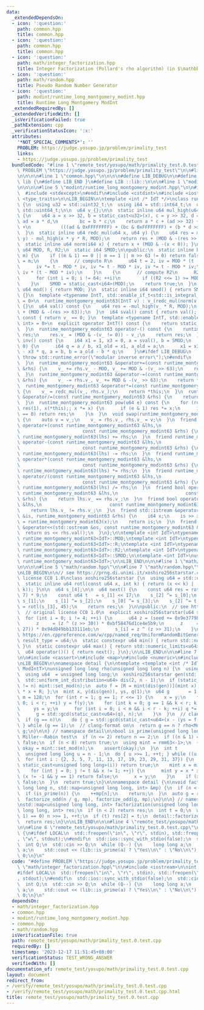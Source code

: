 ```yaml
---
data:
  _extendedDependsOn:
  - icon: ':question:'
    path: common.hpp
    title: common.hpp
  - icon: ':question:'
    path: common.hpp
    title: common.hpp
  - icon: ':question:'
    path: math/integer_factorization.hpp
    title: Integer Factorization (Pollard's rho algorithm) (in $\mathbb{Z}$)
  - icon: ':question:'
    path: math/random.hpp
    title: Pseudo Random Number Generator
  - icon: ':question:'
    path: modint/runtime_long_montgomery_modint.hpp
    title: Runtime Long Montgomery ModInt
  _extendedRequiredBy: []
  _extendedVerifiedWith: []
  _isVerificationFailed: true
  _pathExtension: cpp
  _verificationStatusIcon: ':x:'
  attributes:
    '*NOT_SPECIAL_COMMENTS*': ''
    PROBLEM: https://judge.yosupo.jp/problem/primality_test
    links:
    - https://judge.yosupo.jp/problem/primality_test
  bundledCode: "#line 1 \"remote_test/yosupo/math/primality_test.0.test.cpp\"\n#define\
    \ PROBLEM \"https://judge.yosupo.jp/problem/primality_test\"\n\n#line 1 \"math/integer_factorization.hpp\"\
    \n\n\n\n#line 1 \"common.hpp\"\n\n\n\n#define LIB_DEBUG\n\n#define LIB_BEGIN namespace\
    \ lib {\n#define LIB_END }\n#define LIB ::lib::\n\n\n#line 1 \"modint/runtime_long_montgomery_modint.hpp\"\
    \n\n\n\n#line 5 \"modint/runtime_long_montgomery_modint.hpp\"\n\n#ifdef LIB_DEBUG\n\
    \  #include <stdexcept>\n#endif\n#include <cstdint>\n#include <iostream>\n#include\
    \ <type_traits>\n\nLIB_BEGIN\n\ntemplate <int /* IdT */>\nclass runtime_montgomery_modint63\
    \ {\n  using u32 = std::uint32_t;\n  using i64 = std::int64_t;\n  using u64 =\
    \ std::uint64_t;\n\n  u64 v_{};\n\n  static inline u64 mul_high(u64 x, u64 y)\
    \ {\n    u64 a = x >> 32, b = static_cast<u32>(x), c = y >> 32, d = static_cast<u32>(y),\
    \ ad = a * d,\n        bc = b * c;\n    return a * c + (ad >> 32) + (bc >> 32)\
    \ +\n           (((ad & 0xFFFFFFFF) + (bc & 0xFFFFFFFF) + (b * d >> 32)) >> 32);\n\
    \  }\n  static inline u64 redc_mul(u64 x, u64 y) {\n    u64 res = mul_high(x,\
    \ y) - mul_high(x * y * R, MOD);\n    return res + (MOD & -(res >> 63));\n  }\n\
    \  static inline u64 norm(i64 x) { return x + (MOD & -(x < 0)); }\n\n  static\
    \ u64 MOD, R, R2;\n  static i64 SMOD;\n\npublic:\n  static inline bool set_mod(u64\
    \ m) {\n    if ((m & 1) == 0 || m == 1 || m >> 63 != 0) return false;\n    MOD\
    \ = m;\n    {\n      // compute R\n      u64 t = 2, iv = MOD * (t - MOD * MOD);\n\
    \      iv *= t - MOD * iv, iv *= t - MOD * iv, iv *= t - MOD * iv;\n      R =\
    \ iv * (t - MOD * iv);\n    }\n    {\n      // compute R2\n      R2 = -MOD % MOD;\n\
    \      for (int i = 0; i != 64; ++i)\n        if ((R2 <<= 1) >= MOD) R2 -= MOD;\n\
    \    }\n    SMOD = static_cast<i64>(MOD);\n    return true;\n  }\n  static inline\
    \ u64 mod() { return MOD; }\n  static inline i64 smod() { return SMOD; }\n  runtime_montgomery_modint63()\
    \ {}\n  template <typename IntT, std::enable_if_t<std::is_integral_v<IntT>, int>\
    \ = 0>\n  runtime_montgomery_modint63(IntT v) : v_(redc_mul(norm(v % SMOD), R2))\
    \ {}\n  u64 val() const {\n    u64 res = -mul_high(v_ * R, MOD);\n    return res\
    \ + (MOD & -(res >> 63));\n  }\n  i64 sval() const { return val(); }\n  bool is_zero()\
    \ const { return v_ == 0; }\n  template <typename IntT, std::enable_if_t<std::is_integral_v<IntT>,\
    \ int> = 0>\n  explicit operator IntT() const {\n    return static_cast<IntT>(val());\n\
    \  }\n  runtime_montgomery_modint63 operator-() const {\n    runtime_montgomery_modint63\
    \ res;\n    res.v_ = (MOD & -(v_ != 0)) - v_;\n    return res;\n  }\n  runtime_montgomery_modint63\
    \ inv() const {\n    i64 x1 = 1, x3 = 0, a = sval(), b = SMOD;\n    while (b !=\
    \ 0) {\n      i64 q = a / b, x1_old = x1, a_old = a;\n      x1 = x3, x3 = x1_old\
    \ - x3 * q, a = b, b = a_old - b * q;\n    }\n#ifdef LIB_DEBUG\n    if (a != 1)\
    \ throw std::runtime_error(\"modular inverse error\");\n#endif\n    return runtime_montgomery_modint63(x1);\n\
    \  }\n  runtime_montgomery_modint63 &operator+=(const runtime_montgomery_modint63\
    \ &rhs) {\n    v_ += rhs.v_ - MOD, v_ += MOD & -(v_ >> 63);\n    return *this;\n\
    \  }\n  runtime_montgomery_modint63 &operator-=(const runtime_montgomery_modint63\
    \ &rhs) {\n    v_ -= rhs.v_, v_ += MOD & -(v_ >> 63);\n    return *this;\n  }\n\
    \  runtime_montgomery_modint63 &operator*=(const runtime_montgomery_modint63 &rhs)\
    \ {\n    v_ = redc_mul(v_, rhs.v_);\n    return *this;\n  }\n  runtime_montgomery_modint63\
    \ &operator/=(const runtime_montgomery_modint63 &rhs) {\n    return operator*=(rhs.inv());\n\
    \  }\n  runtime_montgomery_modint63 pow(u64 e) const {\n    for (runtime_montgomery_modint63\
    \ res(1), x(*this);; x *= x) {\n      if (e & 1) res *= x;\n      if ((e >>= 1)\
    \ == 0) return res;\n    }\n  }\n  void swap(runtime_montgomery_modint63 &rhs)\
    \ {\n    auto v = v_;\n    v_ = rhs.v_, rhs.v_ = v;\n  }\n  friend runtime_montgomery_modint63\
    \ operator+(const runtime_montgomery_modint63 &lhs,\n                        \
    \                       const runtime_montgomery_modint63 &rhs) {\n    return\
    \ runtime_montgomery_modint63(lhs) += rhs;\n  }\n  friend runtime_montgomery_modint63\
    \ operator-(const runtime_montgomery_modint63 &lhs,\n                        \
    \                       const runtime_montgomery_modint63 &rhs) {\n    return\
    \ runtime_montgomery_modint63(lhs) -= rhs;\n  }\n  friend runtime_montgomery_modint63\
    \ operator*(const runtime_montgomery_modint63 &lhs,\n                        \
    \                       const runtime_montgomery_modint63 &rhs) {\n    return\
    \ runtime_montgomery_modint63(lhs) *= rhs;\n  }\n  friend runtime_montgomery_modint63\
    \ operator/(const runtime_montgomery_modint63 &lhs,\n                        \
    \                       const runtime_montgomery_modint63 &rhs) {\n    return\
    \ runtime_montgomery_modint63(lhs) /= rhs;\n  }\n  friend bool operator==(const\
    \ runtime_montgomery_modint63 &lhs,\n                         const runtime_montgomery_modint63\
    \ &rhs) {\n    return lhs.v_ == rhs.v_;\n  }\n  friend bool operator!=(const runtime_montgomery_modint63\
    \ &lhs,\n                         const runtime_montgomery_modint63 &rhs) {\n\
    \    return lhs.v_ != rhs.v_;\n  }\n  friend std::istream &operator>>(std::istream\
    \ &is, runtime_montgomery_modint63 &rhs) {\n    i64 x;\n    is >> x;\n    rhs\
    \ = runtime_montgomery_modint63(x);\n    return is;\n  }\n  friend std::ostream\
    \ &operator<<(std::ostream &os, const runtime_montgomery_modint63 &rhs) {\n  \
    \  return os << rhs.val();\n  }\n};\n\ntemplate <int IdT>\ntypename runtime_montgomery_modint63<IdT>::u64\
    \ runtime_montgomery_modint63<IdT>::MOD;\ntemplate <int IdT>\ntypename runtime_montgomery_modint63<IdT>::u64\
    \ runtime_montgomery_modint63<IdT>::R;\ntemplate <int IdT>\ntypename runtime_montgomery_modint63<IdT>::u64\
    \ runtime_montgomery_modint63<IdT>::R2;\ntemplate <int IdT>\ntypename runtime_montgomery_modint63<IdT>::i64\
    \ runtime_montgomery_modint63<IdT>::SMOD;\n\ntemplate <int IdT>\nusing rmm63 =\
    \ runtime_montgomery_modint63<IdT>;\n\nLIB_END\n\n\n#line 1 \"math/random.hpp\"\
    \n\n\n\n#line 5 \"math/random.hpp\"\n\n#line 7 \"math/random.hpp\"\n#include <limits>\n\
    \nLIB_BEGIN\n\n// see https://prng.di.unimi.it/xoshiro256starstar.c\n// original\
    \ license CC0 1.0\nclass xoshiro256starstar {\n  using u64 = std::uint64_t;\n\n\
    \  static inline u64 rotl(const u64 x, int k) { return (x << k) | (x >> (64 -\
    \ k)); }\n\n  u64 s_[4];\n\n  u64 next() {\n    const u64 res = rotl(s_[1] * 5,\
    \ 7) * 9;\n    const u64 t   = s_[1] << 17;\n    s_[2] ^= s_[0];\n    s_[3] ^=\
    \ s_[1];\n    s_[1] ^= s_[2];\n    s_[0] ^= s_[3];\n    s_[2] ^= t;\n    s_[3]\
    \ = rotl(s_[3], 45);\n    return res;\n  }\n\npublic:\n  // see https://prng.di.unimi.it/splitmix64.c\n\
    \  // original license CC0 1.0\n  explicit xoshiro256starstar(u64 seed) {\n  \
    \  for (int i = 0; i != 4; ++i) {\n      u64 z = (seed += 0x9e3779b97f4a7c15);\n\
    \      z     = (z ^ (z >> 30)) * 0xbf58476d1ce4e5b9;\n      z     = (z ^ (z >>\
    \ 27)) * 0x94d049bb133111eb;\n      s_[i] = z ^ (z >> 31);\n    }\n  }\n  // see\
    \ https://en.cppreference.com/w/cpp/named_req/UniformRandomBitGenerator\n  using\
    \ result_type = u64;\n  static constexpr u64 min() { return std::numeric_limits<u64>::min();\
    \ }\n  static constexpr u64 max() { return std::numeric_limits<u64>::max(); }\n\
    \  u64 operator()() { return next(); }\n};\n\nLIB_END\n\n\n#line 7 \"math/integer_factorization.hpp\"\
    \n\n#include <cassert>\n#include <map>\n#include <numeric>\n#include <random>\n\
    \nLIB_BEGIN\n\nnamespace detail {\n\ntemplate <template <int /* IdT */> typename\
    \ ModIntT>\nunsigned long long rho(unsigned long long n) {\n  using mint = ModIntT<-1>;\n\
    \  using u64  = unsigned long long;\n  xoshiro256starstar gen(std::random_device{}());\n\
    \  std::uniform_int_distribution<u64> dis(2, n - 1);\n  if (static_cast<u64>(mint::mod())\
    \ != n) mint::set_mod(n);\n  auto f = [R = mint(dis(gen))](mint x) { return x\
    \ * x + R; };\n  mint x, y(dis(gen)), ys, q(1);\n  u64 g       = 1;\n  const int\
    \ m = 128;\n  for (int r = 1; g == 1; r <<= 1) {\n    x = y;\n    for (int i =\
    \ 0; i < r; ++i) y = f(y);\n    for (int k = 0; g == 1 && k < r; k += m) {\n \
    \     ys = y;\n      for (int i = 0; i < m && i < r - k; ++i) q *= x - (y = f(y));\n\
    \      g = std::gcd(static_cast<u64>(q), n);\n    }\n  }\n  // clang-format off\n\
    \  if (g == n)\n    do { g = std::gcd(static_cast<u64>(x - (ys = f(ys))), n);\
    \ } while (g == 1);\n  // clang-format on\n  return g == n ? rho<ModIntT>(n) :\
    \ g;\n}\n\n} // namespace detail\n\nbool is_prime(unsigned long long n) {\n  //\
    \ Miller--Rabin test\n  if (n <= 2) return n == 2;\n  if ((n & 1) == 0) return\
    \ false;\n  if (n < 8) return true;\n  using mint = rmm63<-1>;\n  {\n    bool\
    \ okay = mint::set_mod(n);\n    assert(okay);\n  }\n  int t                = 0;\n\
    \  unsigned long long u = n - 1;\n  do { u >>= 1, ++t; } while ((u & 1) == 0);\n\
    \  for (int i : {2, 3, 5, 7, 11, 13, 17, 19, 23, 29, 31, 37}) {\n    if (n ==\
    \ static_cast<unsigned long long>(i)) return true;\n    mint x = mint(i).pow(u);\n\
    \    for (int j = 0; j != t && x != 1; ++j) {\n      mint y = x * x;\n      if\
    \ (x != -1 && y == 1) return false;\n      x = y;\n    }\n    if (x != 1) return\
    \ false;\n  }\n  return true;\n}\n\nnamespace detail {\n\nvoid factorize_odd(unsigned\
    \ long long n, std::map<unsigned long long, int> &mp) {\n  if (n < 2) return;\n\
    \  if (is_prime(n)) {\n    ++mp[n];\n    return;\n  }\n  auto g = rho<rmm63>(n);\n\
    \  factorize_odd(n / g, mp), factorize_odd(g, mp);\n}\n\n} // namespace detail\n\
    \nstd::map<unsigned long long, int> factorization(unsigned long long n) {\n  std::map<unsigned\
    \ long long, int> res;\n  if (n < 2) return res;\n  int t = 0;\n  while ((n &\
    \ 1) == 0) n >>= 1, ++t;\n  if (t) res[2] = t;\n  detail::factorize_odd(n, res);\n\
    \  return res;\n}\n\nLIB_END\n\n\n#line 4 \"remote_test/yosupo/math/primality_test.0.test.cpp\"\
    \n\n#line 6 \"remote_test/yosupo/math/primality_test.0.test.cpp\"\n\nint main()\
    \ {\n#ifdef LOCAL\n  std::freopen(\"in\", \"r\", stdin), std::freopen(\"out\"\
    , \"w\", stdout);\n#endif\n  std::ios::sync_with_stdio(false);\n  std::cin.tie(nullptr);\n\
    \  int Q;\n  std::cin >> Q;\n  while (Q--) {\n    long long a;\n    std::cin >>\
    \ a;\n    std::cout << (lib::is_prime(a) ? \"Yes\\n\" : \"No\\n\");\n  }\n  return\
    \ 0;\n}\n"
  code: "#define PROBLEM \"https://judge.yosupo.jp/problem/primality_test\"\n\n#include\
    \ \"math/integer_factorization.hpp\"\n\n#include <iostream>\n\nint main() {\n\
    #ifdef LOCAL\n  std::freopen(\"in\", \"r\", stdin), std::freopen(\"out\", \"w\"\
    , stdout);\n#endif\n  std::ios::sync_with_stdio(false);\n  std::cin.tie(nullptr);\n\
    \  int Q;\n  std::cin >> Q;\n  while (Q--) {\n    long long a;\n    std::cin >>\
    \ a;\n    std::cout << (lib::is_prime(a) ? \"Yes\\n\" : \"No\\n\");\n  }\n  return\
    \ 0;\n}\n"
  dependsOn:
  - math/integer_factorization.hpp
  - common.hpp
  - modint/runtime_long_montgomery_modint.hpp
  - common.hpp
  - math/random.hpp
  isVerificationFile: true
  path: remote_test/yosupo/math/primality_test.0.test.cpp
  requiredBy: []
  timestamp: '2023-12-17 11:51:45+08:00'
  verificationStatus: TEST_WRONG_ANSWER
  verifiedWith: []
documentation_of: remote_test/yosupo/math/primality_test.0.test.cpp
layout: document
redirect_from:
- /verify/remote_test/yosupo/math/primality_test.0.test.cpp
- /verify/remote_test/yosupo/math/primality_test.0.test.cpp.html
title: remote_test/yosupo/math/primality_test.0.test.cpp
---
```

